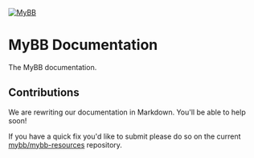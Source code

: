 [![MyBB](https://raw.github.com/mybb/mybb/feature/images/logo.png "MyBB")](http://mybb.com "MyBB")
# MyBB Documentation

The MyBB documentation.

## Contributions

We are rewriting our documentation in Markdown. You'll be able to help soon!

If you have a quick fix you'd like to submit please do so on the current [mybb/mybb-resources](http://github.com/mybb/mybb-resources) repository.
